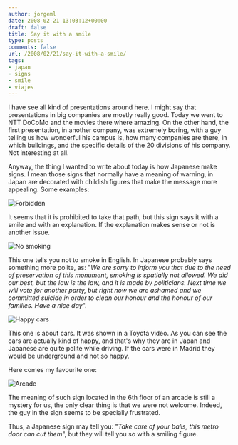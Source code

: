 ```yaml
---
author: jorgeml
date: 2008-02-21 13:03:12+00:00
draft: false
title: Say it with a smile
type: posts
comments: false
url: /2008/02/21/say-it-with-a-smile/
tags:
- japan
- signs
- smile
- viajes
---
```


I have see all kind of presentations around here. I might say that presentations in big companies are mostly really good. Today we went to NTT DoCoMo and the movies there where amazing. On the other hand, the first presentation, in another company, was extremely boring, with a guy telling us how wonderful his campus is, how many companies are there, in which buildings, and the specific details of the 20 divisions of his company. Not interesting at all.

Anyway, the thing I wanted to write about today is how Japanese make signs. I mean those signs that normally have a meaning of warning, in Japan are decorated with childish figures that make the message more appealing. Some examples:

![Forbidden](IMG_0044.jpg)

It seems that it is prohibited to take that path, but this sign says it with a smile and with an explanation. If the explanation makes sense or not is another issue.

![No smoking](IMG_0230.jpg)

This one tells you not to smoke in English. In Japanese probably says something more polite, as: "_We are sorry to inform you that due to the need of  preservation of this monument, smoking is spatially not allowed. We did our best, but the law is the law, and it is made by politicians. Next time we will vote for another party, but right now we are ashamed and we committed suicide in order to clean our honour and the honour of our families. Have a nice day_".

![Happy cars](IMG_0320.jpg)

This one is about cars. It was shown in a Toyota video. As you can see the cars are actually kind of happy, and that's why they are in Japan and Japanese are quite polite while driving. If the cars were in Madrid they would be underground and not so happy.

Here comes my favourite one:

![Arcade](IMG_0278.jpg)

The meaning of such sign located in the 6th floor of an arcade is still a mystery for us, the only clear thing is that we were not welcome. Indeed, the guy in the sign seems to be specially frustrated.

Thus, a Japanese sign may tell you: "_Take care of your balls, this metro door can cut them_", but they will tell you so with a smiling figure.
